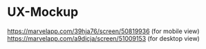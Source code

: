 # UX-Mockup

 https://marvelapp.com/39hja76/screen/50819936 (for mobile view)
 https://marvelapp.com/a9dicja/screen/51009153 (for desktop view) 
